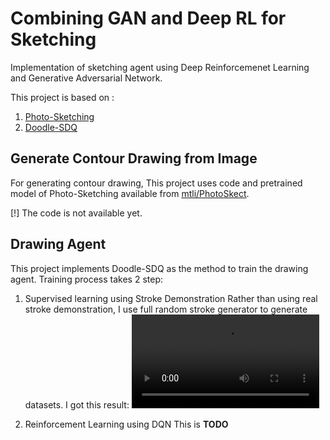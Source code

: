 # Combining GAN and Deep RL for Sketching

Implementation of sketching agent using Deep Reinforcemenet Learning and Generative Adversarial Network.

This project is based on :
1. [Photo-Sketching](https://www.researchgate.net/publication/331591839_Photo-Sketching_Inferring_Contour_Drawings_From_Images)
2. [Doodle-SDQ](https://arxiv.org/abs/1810.05977)

## Generate Contour Drawing from Image
For generating contour drawing, This project uses code and pretrained model of Photo-Sketching available from [mtli/PhotoSkect](https://github.com/mtli/PhotoSketch).

[!] The code is not available yet.

## Drawing Agent
This project implements Doodle-SDQ as the method to train the drawing agent. Training process takes 2 step:
1. Supervised learning using Stroke Demonstration
  Rather than using real stroke demonstration, I use full random stroke generator to generate datasets.
  I got this result:
  ![Stroke Demo Result](test_out_bunga.avi)
  
2. Reinforcement Learning using DQN
  This is **TODO**
